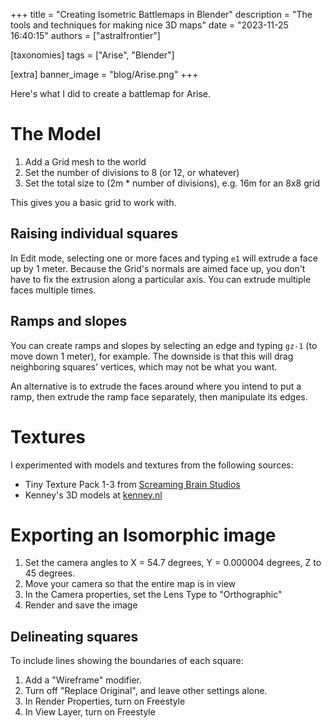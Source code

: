 +++
title = "Creating Isometric Battlemaps in Blender"
description = "The tools and techniques for making nice 3D maps"
date = "2023-11-25 16:40:15"
authors = ["astralfrontier"]

[taxonomies]
tags = ["Arise", "Blender"]

[extra]
banner_image = "blog/Arise.png"
+++

Here's what I did to create a battlemap for Arise.

<!-- more -->

# The Model

1. Add a Grid mesh to the world
2. Set the number of divisions to 8 (or 12, or whatever)
3. Set the total size to (2m * number of divisions), e.g. 16m for an 8x8 grid

This gives you a basic grid to work with.

## Raising individual squares

In Edit mode, selecting one or more faces and typing `e1` will extrude a face up by 1 meter.
Because the Grid's normals are aimed face up, you don't have to fix the extrusion along a particular axis.
You can extrude multiple faces multiple times.

## Ramps and slopes

You can create ramps and slopes by selecting an edge and typing `gz-1` (to move down 1 meter),
for example. The downside is that this will drag neighboring squares' vertices, which may not be what you want.

An alternative is to extrude the faces around where you intend to put a ramp,
then extrude the ramp face separately, then manipulate its edges.

# Textures

I experimented with models and textures from the following sources:

- Tiny Texture Pack 1-3 from [Screaming Brain Studios](https://screamingbrainstudios.itch.io/)
- Kenney's 3D models at [kenney.nl](https://kenney.nl/)

# Exporting an Isomorphic image

1. Set the camera angles to X = 54.7 degrees, Y = 0.000004 degrees, Z to 45 degrees.
2. Move your camera so that the entire map is in view
3. In the Camera properties, set the Lens Type to "Orthographic"
4. Render and save the image

## Delineating squares

To include lines showing the boundaries of each square:

1. Add a "Wireframe" modifier.
2. Turn off "Replace Original", and leave other settings alone.
3. In Render Properties, turn on Freestyle
4. In View Layer, turn on Freestyle